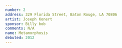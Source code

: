 ```yaml
---
number: 2
address: 329 Florida Street, Baton Rouge, LA 70806
artist: Joseph Konert 
sponsor: Billy bob
comments: N/A
name: Metamorphosis
debuted: 2012
---
```




